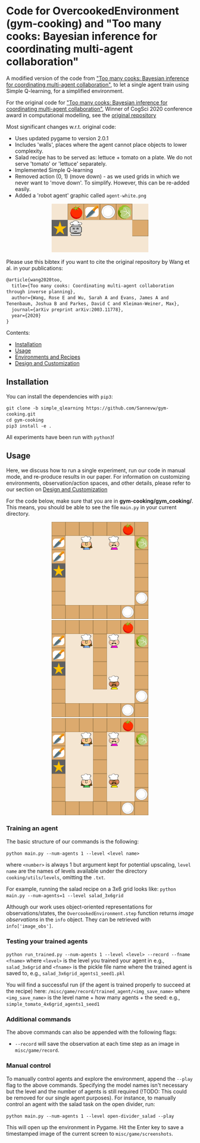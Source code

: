 # Code for OvercookedEnvironment (gym-cooking) and "Too many cooks: Bayesian inference for coordinating multi-agent collaboration"

A modified version of the code from ["Too many cooks: Bayesian inference for coordinating multi-agent collaboration"](https://arxiv.org/pdf/2003.11778.pdf), to let a single agent train using Simple Q-learning, for a simplified environment.

For the original code for ["Too many cooks: Bayesian inference for coordinating multi-agent collaboration"](https://arxiv.org/pdf/2003.11778.pdf), Winner of CogSci 2020 conference award in computational modelling, see the [original repository](https://github.com/rosewang2008/gym-cooking)

Most significant changes w.r.t. original code:
- Uses updated pygame to version 2.0.1
- Includes 'walls', places where the agent cannot place objects to lower complexity.
- Salad recipe has to be served as: lettuce + tomato on a plate. We do not serve 'tomato' or 'lettuce' separately.
- Implemented Simple Q-learning
- Removed action (0, 1) (move down) - as we used grids in which we never want to 'move down'. To simplify. However, this can be re-added easily.
- Added a 'robot agent' graphic called `agent-white.png`

<p align="center">
    <img src="images/salad_robot.gif" width=260></img>
</p>

Please use this bibtex if you want to cite the original repository by Wang et al. in your publications:
```
@article{wang2020too,
  title={Too many cooks: Coordinating multi-agent collaboration through inverse planning},
  author={Wang, Rose E and Wu, Sarah A and Evans, James A and Tenenbaum, Joshua B and Parkes, David C and Kleiman-Weiner, Max},
  journal={arXiv preprint arXiv:2003.11778},
  year={2020}
}
```
Contents:
- [Installation](#installation)
- [Usage](#usage)
- [Environments and Recipes](docs/environments.md)
- [Design and Customization](docs/design.md)

## Installation

You can install the dependencies with `pip3`:
```
git clone -b simple_qlearning https://github.com/Sannevw/gym-cooking.git
cd gym-cooking
pip3 install -e .
```

All experiments have been run with `python3`! 

## Usage 

Here, we discuss how to run a single experiment, run our code in manual mode, and re-produce results in our paper. For information on customizing environments, observation/action spaces, and other details, please refer to our section on [Design and Customization](docs/design.md)

For the code below, make sure that you are in **gym-cooking/gym_cooking/**. This means, you should be able to see the file `main.py` in your current directory.

<p align="center">
    <img src="images/2_open.png" width=260></img>
    <img src="images/3_partial.png" width=260></img>
    <img src="images/4_full.png" width=260></img>
</p>

### Training an agent

The basic structure of our commands is the following:

`python main.py --num-agents 1 --level <level name>`

where `<number>` is always 1 but argument kept for potential upscaling, `level name` are the names of levels available under the directory `cooking/utils/levels`, omitting the `.txt`.

For example, running the salad recipe on a 3x6 grid looks like:
`python main.py --num-agents=1 --level salad_3x6grid`

Although our work uses object-oriented representations for observations/states, the `OvercookedEnvironment.step` function returns *image observations* in the `info` object. They can be retrieved with `info['image_obs']`.  

### Testing your trained agents

`python run_trained.py --num-agents 1 --level <level> --record --fname <fname>`
where `<level>` is the level you trained your agent in e.g., `salad_3x6grid` and `<fname>` is the pickle file name where the trained agent is saved to, e.g., `salad_3x6grid_agents1_seed1.pkl`

You will find a successful run (if the agent is trained properly to succeed at the recipe) here:
`/misc/game/record/trained_agent/<img_save_name>`
where `<img_save_name>` is the level name + how many agents + the seed: e.g., `simple_tomato_4x6grid_agents1_seed1`

### Additional commands

The above commands can also be appended with the following flags:
* `--record` will save the observation at each time step as an image in `misc/game/record`.

### Manual control

To manually control agents and explore the environment, append the `--play` flag to the above commands. Specifying the model names isn't necessary but the level and the number of agents is still required (!TODO: This could be removed for our single agent purposes). For instance, to manually control an agent with the salad task on the open divider, run:

`python main.py --num-agents 1 --level open-divider_salad --play`

This will open up the environment in Pygame. Hit the Enter key to save a timestamped image of the current screen to `misc/game/screenshots`.

